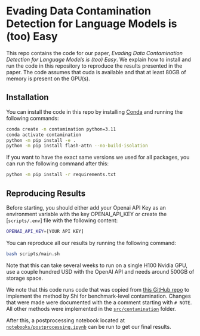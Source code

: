 # Evading Data Contamination Detection for Language Models is (too) Easy
This repo contains the code for our paper, *Evading Data Contamination Detection for Language Models is (too) Easy*. We explain how to install and run the code in this repository to reproduce the results presented in the paper. The code assumes that cuda is available and that at least 80GB of memory is present on the GPU(s). 

## Installation
You can install the code in this repo by installing [Conda](https://docs.conda.io/projects/miniconda/en/latest/) and running the following commands:

```bash
conda create -n contamination python=3.11
conda activate contamination
python -m pip install -e .
python -m pip install flash-attn --no-build-isolation
```

If you want to have the exact same versions we used for all packages, you can run the following command after this:
```bash
python -m pip install -r requirements.txt
```

## Reproducing Results

Before starting, you should either add your Openai API Key as an environment variable with the key OPENAI_API_KEY or create the [`scripts/.env`] file with the following content:
```bash
OPENAI_API_KEY=[YOUR API KEY]
```

You can reproduce all our results by running the following command:

```bash
bash scripts/main.sh
```

Note that this can take several weeks to run on a single H100 Nvidia GPU, use a couple hundred USD with the OpenAI API and needs around 500GB of storage space. 

We note that this code runs code that was copied from [this GitHub repo](https://github.com/swj0419/detect-pretrain-code-contamination) to implement the method by Shi for benchmark-level contamination. Changes that were made were documented with the a comment starting with `# NOTE`. All other methods were implemented in the [`src/contamination`](/src/contamination/) folder.

After this, a postprocessing notebook located at [`notebooks/postprocessing.ipynb`](notebooks/postprocessing.ipynb) can be run to get our final results.